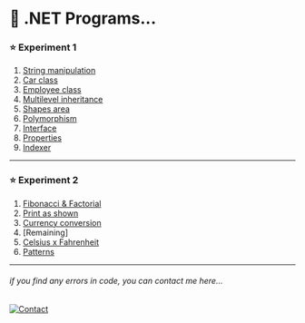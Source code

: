 # 🤹 .NET Programs...

### ⭐ Experiment 1
1. [String manipulation](./EXP-1/P1.cs)
1. [Car class](./EXP-1/P2.cs)
1. [Employee class](./EXP-1/P3.cs)
1. [Multilevel inheritance](./EXP-1/P4.cs)
1. [Shapes area](./EXP-1/P5.cs)
1. [Polymorphism](./EXP-1/P6.cs)
1. [Interface](./EXP-1/P7.cs)
1. [Properties](./EXP-1/P8.cs)
1. [Indexer](./EXP-1/P9.cs)
---

### ⭐ Experiment 2
1. [Fibonacci & Factorial](./EXP-2/P1.cs)
1. [Print as shown](./EXP-2/P2.cs)
1. [Currency conversion](./EXP-2/P3.cs)
1. [Remaining]
1. [Celsius x Fahrenheit](./EXP-2/P5.cs)
1. [Patterns](./EXP-2/P6.cs)
---

###### _if you find any errors in code, you can contact me here..._
[![Contact](https://img.shields.io/badge/Instagram-2d2f2e?style=for-the-badge&logo=instagram)](https://instagram.com/jay__s__p)